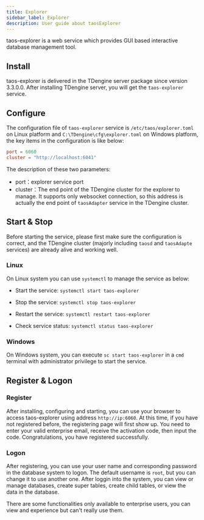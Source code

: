 ```yaml
---
title: Explorer
sidebar_label: Explorer
description: User guide about taosExplorer
---
```


taos-explorer is a web service which provides GUI based interactive database management tool.

## Install

taos-explorer is delivered in the TDengine server package since version 3.3.0.0. After installing TDengine server, you will get the `taos-explorer` service.

## Configure

The configuration file of `taos-explorer` service is `/etc/taos/explorer.toml` on Linux platform and `C:\TDengine\cfg\explorer.toml` on Windows platform, the key items in the configuration is like below:

``` toml
port = 6060
cluster = "http://localhost:6041"
```

The description of these two parameters: 

- port：explorer service port
- cluster：The end point of the TDengine cluster for the explorer to manage. It supports only websocket connection, so this address is actually the end point of `taosAdapter` service in the TDengine cluster.

## Start & Stop

Before starting the service, please first make sure the configuration is correct, and the TDengine cluster (majorly including `taosd` and `taosAdapte` services) are already alive and working well.

### Linux

On Linux system you can use `systemctl` to manage the service as below:

- Start the service: `systemctl start taos-explorer`

- Stop the service: `systemctl stop taos-explorer`

- Restart the service: `systemctl restart taos-explorer`

- Check service status: `systemctl status taos-explorer`

### Windows

On Windows system, you can execute `sc start taos-explorer` in a `cmd` terminal with administrator privilege to start the service.

## Register & Logon

### Register

After installing, configuring and starting, you can use your browser to access taos-explorer using address `http://ip:6060`. At this time, if you have not registered before, the registering page will first show up. You need to enter your valid enterprise email, receive the activation code, then input the code. Congratulations, you have registered successfully.

### Logon

After registering, you can use your user name and corresponding password in the database system to logon. The default username is `root`, but you can change it to use another one. After loggin into the system, you can view or manage databases, create super tables, create child tables, or view the data in the database. 

There are some functionalities only available to enterprise users, you can view and experience but can't really use them.
